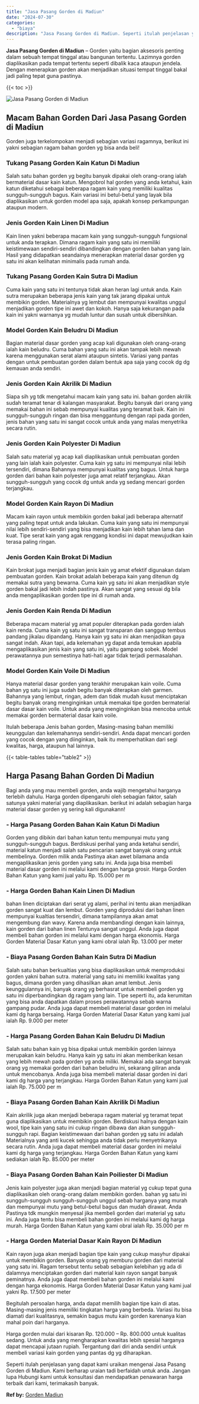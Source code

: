 ```yaml
---
title: "Jasa Pasang Gorden di Madiun"
date: "2024-07-30"
categories: 
  - "biaya"
description: "Jasa Pasang Gorden di Madiun. Seperti itulah penjelasan yang dapat kami uraikan mengenai Jasa Pasang Gorden di Madiun. Kami berharap uraian tadi berfaidah un..."
---
```


**Jasa Pasang Gorden di Madiun** – Gorden yaitu bagian aksesoris penting dalam sebuah tempat tinggal atau bangunan tertentu. Lazimnya gorden diaplikasikan pada tempat tertentu seperti dibalik kaca ataupun jendela. Dengan menerapkan gorden akan menjadikan situasi tempat tinggal bakal jadi paling tepat guna pastinya.

{{< toc >}}

![Jasa Pasang Gorden di Madiun](/images/pasang-gorden-murah12.png)

## Macam Bahan Gorden Dari Jasa Pasang Gorden di Madiun

Gorden juga terkelompokan menjadi sebagian variasi ragamnya, berikut ini yakni sebagian ragam bahan gorden yg bisa anda beli!

### Tukang Pasang Gorden Kain Katun Di Madiun

Salah satu bahan gorden yg begitu banyak dipakai oleh orang-orang ialah bermaterial dasar kain katun. Mengobrol hal gorden yang anda ketahui, kain katun diketahui sebagai beberapa ragam kain yang memiliki kualitas sungguh-sungguh bagus. Kain variasi ini betul-betul yang layak bila diaplikasikan untuk gorden model apa saja, apakah konsep perkampungan ataupun modern.

### Jenis Gorden Kain Linen Di Madiun

Kain linen yakni beberapa macam kain yang sungguh-sungguh fungsional untuk anda terapkan. Dimana ragam kain yang satu ini memiliki keistimewaan sendiri-sendiri dibandingkan dengan gorden bahan yang lain. Hasil yang didapatkan seandainya menerapkan material dasar gorden yg satu ini akan kelihatan minimalis pada rumah anda.

### Tukang Pasang Gorden Kain Sutra Di Madiun

Cuma kain yang satu ini tentunya tidak akan heran lagi untuk anda. Kain sutra merupakan beberapa jenis kain yang tak jarang dipakai untuk membikin gorden. Materialnya yg lembut dan mempunyai kwalitas unggul menjadikan gorden tipe ini awet dan kokoh. Hanya saja kekurangan pada kain ini yakni warnanya yg mudah luntur dan susah untuk dibersihkan.

### Model Gorden Kain Beludru Di Madiun

Bagian material dasar gorden yang acap kali digunakan oleh orang-orang ialah kain beludru. Cuma bahan yang satu ini akan tampak lebih mewah karena menggunakan serat alami ataupun sintetis. Variasi yang pantas dengan untuk pembuatan gorden dalam bentuk apa saja yang cocok dg dg kemauan anda sendiri.

### Jenis Gorden Kain Akrilik Di Madiun

Siapa sih yg tdk mengetahui macam kain yang satu ini. bahan gorden akrilik sudah teramat tenar di kalangan masyarakat. Begitu banyak dari orang yang memakai bahan ini sebab mempunyai kualitas yang teramat baik. Kain ini sungguh-sungguh ringan dan bisa menggantung dengan rapi pada gorden, jenis bahan yang satu ini sangat cocok untuk anda yang malas menyetrika secara rutin.

### Jenis Gorden Kain Polyester Di Madiun

Salah satu material yg acap kali diaplikasikan untuk pembuatan gorden yang lain ialah kain polyester. Cuma kain yg satu ini mempunyai nilai lebih tersendiri, dimana Bahannya mempunyai kualitas yang bagus. Untuk harga gorden dari bahan kain polyester juga amat relatif terjangkau. Akan sungguh-sungguh yang cocok dg untuk anda yg sedang mencari gorden terjangkau.

### Model Gorden Kain Rayon Di Madiun

Macam kain rayon untuk membikin gorden bakal jadi beberapa alternatif yang paling tepat untuk anda lakukan. Cuma kain yang satu ini mempunyai nilai lebih sendiri-sendiri yang bisa menjadikan kain lebih tahan lama dan kuat. Tipe serat kain yang agak renggang kondisi ini dapat mewujudkan kain terasa paling ringan.

### Jenis Gorden Kain Brokat Di Madiun

Kain brokat juga menjadi bagian jenis kain yg amat efektif digunakan dalam pembuatan gorden. Kain brokat adalah beberapa kain yang ditenun dg memakai sutra yang bewarna. Cuma kain yg satu ini akan menjadikan style gorden bakal jadi lebih indah pastinya. Akan sangat yang sesuai dg bila anda mengaplikasikan gorden tipe ini di rumah anda.

### Jenis Gorden Kain Renda Di Madiun

Beberapa macam material yg amat populer diterapkan pada gorden ialah kain renda. Cuma kain yg satu ini sangat transparan dan sanggup tembus pandang jikalau dipandang. Hanya kain yg satu ini akan menjadikan gaya sangat indah. Akan tapi, ada kelemahan yg dapat anda temukan apabila mengaplikasikan jenis kain yang satu ini, yaitu gampang sobek. Model perawatannya pun semestinya hati-hati agar tidak terjadi permasalahan.

### Model Gorden Kain Voile Di Madiun

Hanya material dasar gorden yang terakhir merupakan kain voile. Cuma bahan yg satu ini juga sudah begitu banyak diterapkan oleh garmen. Bahannya yang lembut, ringan, adem dan tidak mudah kusut menciptakan begitu banyak orang menginginkan untuk memakai tipe gorden bermaterial dasar dasar kain voile. Untuk anda yang menginginkan bisa mencoba untuk memakai gorden bermaterial dasar kain voile.

Itulah beberapa Jenis bahan gorden, Masing-masing bahan memiliki keunggulan dan kelemahannya sendiri-sendiri. Anda dapat mencari gorden yang cocok dengan yang diinginkan, baik itu memperhatikan dari segi kwalitas, harga, ataupun hal lainnya.

{{< table-tables table="table2" >}}

## Harga Pasang Bahan Gorden Di Madiun

Bagi anda yang mau membeli gorden, anda wajib mengetahui harganya terlebih dahulu. Harga gorden dipengaruhi oleh sebagian faktor, salah satunya yakni material yang diaplikasikan. berikut ini adalah sebagian harga material dasar gorden yg sering kali digunakann!

### \- Harga Pasang Gorden Bahan Kain Katun Di Madiun

Gorden yang dibikin dari bahan katun tentu mempunyai mutu yang sungguh-sungguh bagus. Berdiskusi perihal yang anda ketahui sendiri, material katun menjadi salah satu pencarian sangat banyak orang untuk membelinya. Gorden milik anda Pastinya akan awet bilamana anda mengaplikasikan jenis gorden yang satu ini. Anda juga bisa membeli material dasar gorden ini melalui kami dengan harga grosir. Harga Gorden Bahan Katun yang kami jual yaitu Rp. 15.000 per m

### \- Harga Gorden Bahan Kain Linen Di Madiun

bahan linen diciptakan dari serat yg alami, perihal ini tentu akan menjadikan gorden sangat kuat dan lembut. Gorden yang diproduksi dari bahan linen mempunyai kualtias tersendiri, dimana tampilannya akan amat mengembung dan wavy. Karena anda membandingi dengan kain lainnya, kain gorden dari bahan linen Tentunya sangat unggul. Anda juga dapat membeli bahan gorden ini melalui kami dengan harga ekonomis. Harga Gorden Material Dasar Katun yang kami obral ialah Rp. 13.000 per meter

### \- Biaya Pasang Gorden Bahan Kain Sutra Di Madiun

Salah satu bahan berkualtias yang bisa diaplikasikan untuk memproduksi gorden yakni bahan sutra. material yang satu ini memiliki kwalitas yang bagus, dimana gorden yang dihasilkan akan amat lembut. Jenis keunggulannya ini, banyak orang yg berhasrat untuk membeli gorden yg satu ini diperbandingkan dg ragam yang lain. Tipe seperti itu, ada kerumitan yang bisa anda dapatkan dalam proses perawatannya sebab warna gampang pudar. Anda juga dapat membeli material dasar gorden ini melalui kami dg harga bersaing. Harga Gorden Material Dasar Katun yang kami jual ialah Rp. 9.000 per meter

### \- Harga Pasang Gorden Bahan Kain Beludru Di Madiun

Salah satu bahan kain yg bisa dipakai untuk membikin gorden lainnya merupakan kain beludru. Hanya kain yg satu ini akan memberikan kesan yang lebih mewah pada gorden yg anda miliki. Memakai ada sangat banyak orang yg memakai gorden dari bahan beludru ini, sekarang giliran anda untuk mencobanya. Anda juga bisa membeli material dasar gorden ini dari kami dg harga yang terjangkau. Harga Gorden Bahan Katun yang kami jual ialah Rp. 75.000 per m

### \- Biaya Pasang Gorden Bahan Kain Akrilik Di Madiun

Kain akrilik juga akan menjadi beberapa ragam material yg teramat tepat guna diaplikasikan untuk membikin gorden. Berdiskusi halnya dengan kain wool, tipe kain yang satu ini cukup ringan dibawa dan akan sungguh-sungguh rapi. Bagian keistimewaan dari bahan gorden yg satu ini adalah Materialnya yang anti kucek sehingga anda tidak perlu menyetrikanya secara rutin. Anda juga dapat membeli material dasar gorden ini melalui kami dg harga yang terjangkau. Harga Gorden Bahan Katun yang kami sediakan ialah Rp. 85.000 per meter

### \- Biaya Pasang Gorden Bahan Kain Poiliester Di Madiun

Jenis kain polyester juga akan menjadi bagian material yg cukup tepat guna diaplikasikan oleh orang-orang dalam membikin gorden. bahan yg satu ini sungguh-sungguh sungguh-sungguh unggul sebab harganya yang murah dan mempunyai mutu yang betul-betul bagus dan mudah dirawat. Anda Pastinya tdk mungkin menyesal jika membeli gorden dari material yg satu ini. Anda juga tentu bisa membeli bahan gorden ini melalui kami dg harga murah. Harga Gorden Bahan Katun yang kami obral ialah Rp. 35.000 per m

### \- Harga Gorden Material Dasar Kain Rayon Di Madiun

Kain rayon juga akan menjadi bagian tipe kain yang cukup masyhur dipakai untuk membikin gorden. Banyak orang yg memburu gorden dari material yang satu ini. Ragam tersebut tentu sebab sebagian kelebihan yg ada di dalamnya menciptakan gorden dari material kain rayon sangat banyak peminatnya. Anda juga dapat membeli bahan gorden ini melalui kami dengan harga ekonomis. Harga Gorden Material Dasar Katun yang kami jual yakni Rp. 17.500 per meter

Begitulah persoalan harga, anda dapat memilih bagian tipe kain di atas. Masing-masing jenis memiliki tingkatan harga yang berbeda. Variasi itu bisa diamati dari kualitasnya, semakin bagus mutu kain gorden karenanya kian mahal poin dari harganya.

Harga gorden mulai dari kisaran Rp. 120.000 – Rp. 800.000 untuk kualitas sedang. Untuk anda yang mengharapkan kwalitas lebih spesial harganya dapat mencapai jutaan rupiah. Tergantung dari diri anda sendiri untuk membeli variasi kain gorden yang pantas dg yg diharapkan.

Seperti itulah penjelasan yang dapat kami uraikan mengenai Jasa Pasang Gorden di Madiun. Kami berharap uraian tadi berfaidah untuk anda. Jangan lupa Hubungi kami untuk konsultasi dan mendapatkan penawaran harga terbaik dari kami, terimakasih banyak.

**Ref by:**  [Gorden  Madiun](https://id.wikipedia.org/wiki/Gorden)
